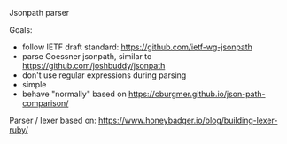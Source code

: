 Jsonpath parser

Goals:
* follow IETF draft standard: https://github.com/ietf-wg-jsonpath
* parse Goessner jsonpath, similar to https://github.com/joshbuddy/jsonpath
* don't use regular expressions during parsing
* simple
* behave "normally" based on https://cburgmer.github.io/json-path-comparison/

Parser / lexer based on: https://www.honeybadger.io/blog/building-lexer-ruby/
